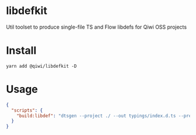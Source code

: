# libdefkit
Util toolset to produce single-file TS and Flow libdefs for Qiwi OSS projects

# Install
```shell script
yarn add @qiwi/libdefkit -D
```

# Usage
```json
{
  "scripts": {
    "build:libdef": "dtsgen --project ./ --out typings/index.d.ts --prefix @qiwi/libdefkit/target/es5 --name @qiwi/libdefkit --main @qiwi/libdefkit/target/es5/index --moduleResolution node && libdeffix --dts=./typings/index.d.ts --prefix=@qiwi/libdefkit/target/es5 && flowgen typings/index.d.ts --output-file flow-typed/index.flow.js"
  }
}
```
